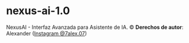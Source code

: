 # nexus-ai-1.0
 NexusAI - Interfaz Avanzada para Asistente de IA. © **Derechos de autor**: Alexander ([Instagram @7alex.07](https://www.instagram.com/7alex.07/))  
